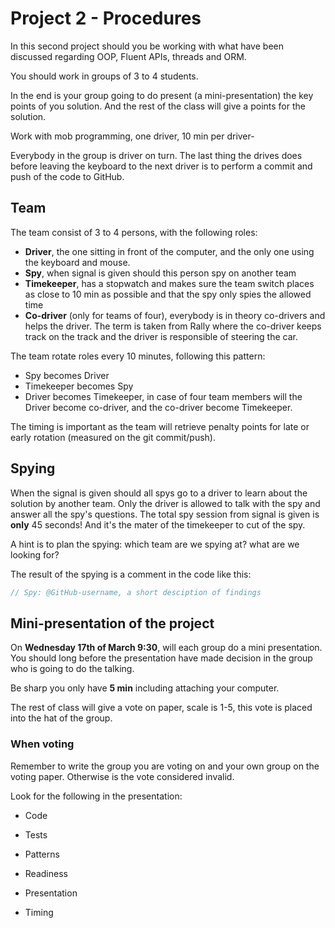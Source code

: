 # Project 2 - Procedures
In this second project should you be working with what have been discussed regarding OOP, Fluent APIs, threads and ORM.

You should work in groups of 3 to 4 students.

In the end is your group going to do present (a mini-presentation) the key points of you solution. And the rest of the class will give a points for the solution.

Work with mob programming, one driver, 10 min per driver-

Everybody in the group is driver on turn. The last thing the drives does before leaving the keyboard to the next driver is to perform a commit and push of the code to GitHub.

## Team

The team consist of 3 to 4 persons, with the following roles:

- **Driver**, the one sitting in front of the computer, and the only one using the keyboard and mouse.
- **Spy**, when signal is given should this person spy on another team
- **Timekeeper**, has a stopwatch and makes sure the team switch places as close to 10 min as possible and that the spy only spies the allowed time
- **Co-driver** (only for teams of four), everybody is in theory co-drivers and helps the driver. The term is taken from Rally where the co-driver keeps track on the track and the driver is responsible of steering the car.

The team rotate roles every 10 minutes, following this pattern:

* Spy becomes Driver
* Timekeeper becomes Spy
* Driver becomes Timekeeper, in case of four team members will the Driver become co-driver, and the co-driver become Timekeeper.

The timing is important as the team will retrieve penalty points for late or early rotation (measured on the git commit/push).

## Spying

When the signal is given should all spys go to a driver to learn about the solution by another team. Only the driver is allowed to talk with the spy and answer all the spy's questions. The total spy session from signal is given is **only** 45 seconds! And it's the mater of the timekeeper to cut of the spy.

A hint is to plan the spying: which team are we spying at? what are we looking for?

The result of the spying is a comment in the code like this:

```C#
// Spy: @GitHub-username, a short desciption of findings
```

## Mini-presentation of the project

On **Wednesday 17th of March 9:30**, will each group do a mini presentation. You should long before the presentation have made decision in the group who is going to do the talking.

Be sharp you only have **5 min** including attaching your computer.

The rest of class will give a vote on paper, scale is 1-5, this vote is placed into the hat of the group.

### When voting

Remember to write the group you are voting on and your own group on the voting paper. Otherwise is the vote considered invalid.

Look for the following in the presentation:

- Code
- Tests
- Patterns
- Readiness
- Presentation

- Timing
